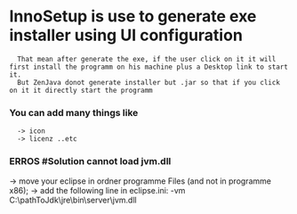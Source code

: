 # InnoSetup is use to generate exe installer using UI configuration
      That mean after generate the exe, if the user click on it it will first install the programm on his machine plus a Desktop link to start it.
      But ZenJava donot generate installer but .jar so that if you click on it it directly start the programm

### You can add many things like
      -> icon
      -> licenz ..etc

### ERROS  #Solution cannot load jvm.dll 
-> move your eclipse in ordner programme Files (and not in programme x86); 
-> add the following line in eclipse.ini: 
      -vm  C:\pathToJdk\jre\bin\server\jvm.dll
